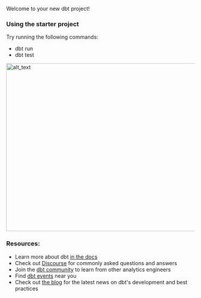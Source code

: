 Welcome to your new dbt project!

### Using the starter project

Try running the following commands:
- dbt run
- dbt test

[<img alt="alt_text" width="600px" height="450" src="data/map.png" />](https://datastudio.google.com/reporting/711b5786-9bed-43dc-bbad-be8f7cc2b48b)

<!-- [check this out](https://datastudio.google.com/reporting/711b5786-9bed-43dc-bbad-be8f7cc2b48b) -->
<!-- https://datastudio.google.com/embed/reporting/18ca8542-1971-4fc6-aa67-38fb2161f4a6/page/pfCyC -->
<!-- <iframe width="600" height="450" src="https://datastudio.google.com/embed/reporting/18ca8542-1971-4fc6-aa67-38fb2161f4a6/page/pfCyC"  style="border:0" allowfullscreen></iframe> -->


### Resources:
- Learn more about dbt [in the docs](https://docs.getdbt.com/docs/introduction)
- Check out [Discourse](https://discourse.getdbt.com/) for commonly asked questions and answers
- Join the [dbt community](http://community.getbdt.com/) to learn from other analytics engineers
- Find [dbt events](https://events.getdbt.com) near you
- Check out [the blog](https://blog.getdbt.com/) for the latest news on dbt's development and best practices
